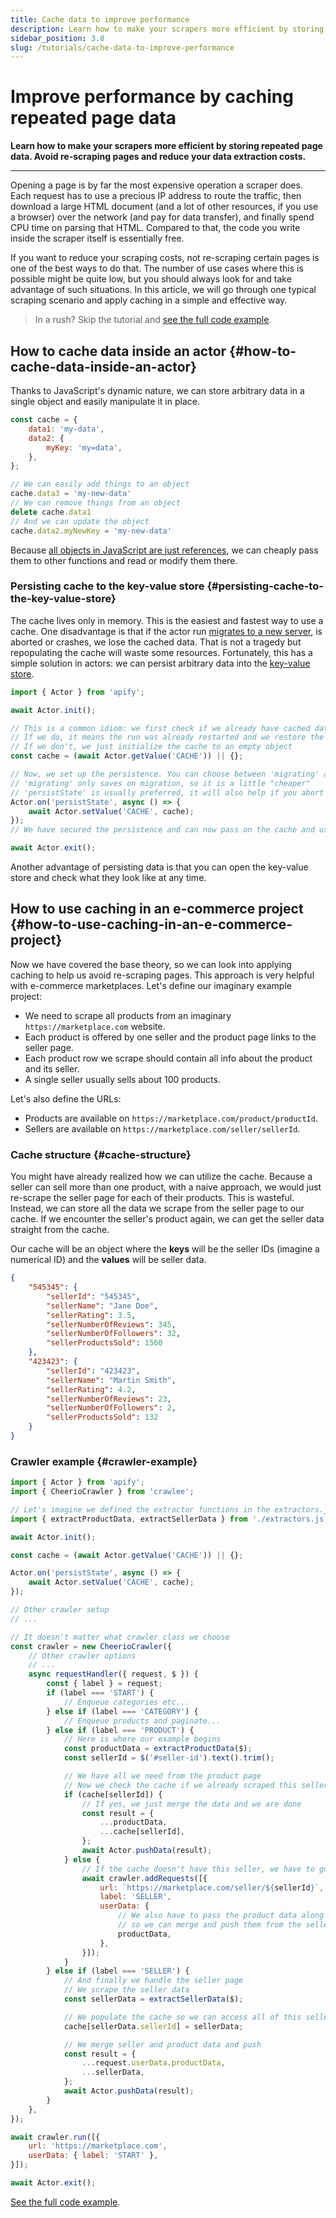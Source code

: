 ```yaml
---
title: Cache data to improve performance
description: Learn how to make your scrapers more efficient by storing repeated page data. Avoid re-scraping pages and reduce your data extraction costs.
sidebar_position: 3.8
slug: /tutorials/cache-data-to-improve-performance
---
```


# Improve performance by caching repeated page data

**Learn how to make your scrapers more efficient by storing repeated page data. Avoid re-scraping pages and reduce your data extraction costs.**

---

Opening a page is by far the most expensive operation a scraper does. Each request has to use a precious IP address to route the traffic, then download a large HTML document (and a lot of other resources, if you use a browser) over the network (and pay for data transfer), and finally spend CPU time on parsing that HTML. Compared to that, the code you write inside the scraper itself is essentially free.

If you want to reduce your scraping costs, not re-scraping certain pages is one of the best ways to do that. The number of use cases where this is possible might be quite low, but you should always look for and take advantage of such situations. In this article, we will go through one typical scraping scenario and apply caching in a simple and effective way.

> In a rush? Skip the tutorial and [see the full code example](https://github.com/metalwarrior665/apify-utils/blob/master/examples/caching-page-data.js).

## How to cache data inside an actor {#how-to-cache-data-inside-an-actor}

Thanks to JavaScript's dynamic nature, we can store arbitrary data in a single object and easily manipulate it in place.

```js
const cache = {
    data1: 'my-data',
    data2: {
        myKey: 'my=data',
    },
};

// We can easily add things to an object
cache.data3 = 'my-new-data'
// We can remove things from an object
delete cache.data1
// And we can update the object
cache.data2.myNewKey = 'my-new-data'
```

Because [all objects in JavaScript are just references](https://www.freecodecamp.org/news/how-to-get-a-grip-on-reference-vs-value-in-javascript-cba3f86da223/), we can cheaply pass them to other functions and read or modify them there.

### Persisting cache to the key-value store {#persisting-cache-to-the-key-value-store}

The cache lives only in memory. This is the easiest and fastest way to use a cache. One disadvantage is that if the actor run [migrates to a new server](../actors/development/state_persistence.md), is aborted or crashes, we lose the cached data. That is not a tragedy but repopulating the cache will waste some resources. Fortunately, this has a simple solution in actors: we can persist arbitrary data into the [key-value store](../storage/key_value_store.md).

```js
import { Actor } from 'apify';

await Actor.init();

// This is a common idiom: we first check if we already have cached data in the store
// If we do, it means the run was already restarted and we restore the cache
// If we don't, we just initialize the cache to an empty object
const cache = (await Actor.getValue('CACHE')) || {};

// Now, we set up the persistence. You can choose between 'migrating' and 'persistState' events
// 'migrating' only saves on migration, so it is a little "cheaper"
// 'persistState' is usually preferred, it will also help if you abort the actor
Actor.on('persistState', async () => {
    await Actor.setValue('CACHE', cache);
});
// We have secured the persistence and can now pass on the cache and use it like we want

await Actor.exit();
```

Another advantage of persisting data is that you can open the key-value store and check what they look like at any time.

## How to use caching in an e-commerce project {#how-to-use-caching-in-an-e-commerce-project}

Now we have covered the base theory, so we can look into applying caching to help us avoid re-scraping pages. This approach is very helpful with e-commerce marketplaces. Let's define our imaginary example project:

- We need to scrape all products from an imaginary `https://marketplace.com` website.
- Each product is offered by one seller and the product page links to the seller page.
- Each product row we scrape should contain all info about the product and its seller.
- A single seller usually sells about 100 products.

Let's also define the URLs:

- Products are available on `https://marketplace.com/product/productId`.
- Sellers are available on `https://marketplace.com/seller/sellerId`.

### Cache structure {#cache-structure}

You might have already realized how we can utilize the cache. Because a seller can sell more than one product, with a naive approach, we would just re-scrape the seller page for each of their products. This is wasteful. Instead, we can store all the data we scrape from the seller page to our cache. If we encounter the seller's product again, we can get the seller data straight from the cache.

Our cache will be an object where the **keys** will be the seller IDs (imagine a numerical ID) and the **values** will be seller data.

```json
{
    "545345": {
        "sellerId": "545345",
        "sellerName": "Jane Doe",
        "sellerRating": 3.5,
        "sellerNumberOfReviews": 345,
        "sellerNumberOfFollowers": 32,
        "sellerProductsSold": 1560
    },
    "423423": {
        "sellerId": "423423",
        "sellerName": "Martin Smith",
        "sellerRating": 4.2,
        "sellerNumberOfReviews": 23,
        "sellerNumberOfFollowers": 2,
        "sellerProductsSold": 132
    }
}
```

### Crawler example {#crawler-example}

```js
import { Actor } from 'apify';
import { CheerioCrawler } from 'crawlee';

// Let's imagine we defined the extractor functions in the extractors.js file
import { extractProductData, extractSellerData } from './extractors.js';

await Actor.init();

const cache = (await Actor.getValue('CACHE')) || {};

Actor.on('persistState', async () => {
    await Actor.setValue('CACHE', cache);
});

// Other crawler setup
// ...

// It doesn't matter what crawler class we choose
const crawler = new CheerioCrawler({
    // Other crawler options
    // ...
    async requestHandler({ request, $ }) {
        const { label } = request;
        if (label === 'START') {
            // Enqueue categories etc...
        } else if (label === 'CATEGORY') {
            // Enqueue products and paginate...
        } else if (label === 'PRODUCT') {
            // Here is where our example begins
            const productData = extractProductData($);
            const sellerId = $('#seller-id').text().trim();

            // We have all we need from the product page
            // Now we check the cache if we already scraped this seller
            if (cache[sellerId]) {
                // If yes, we just merge the data and we are done
                const result = {
                    ...productData,
                    ...cache[sellerId],
                };
                await Actor.pushData(result);
            } else {
                // If the cache doesn't have this seller, we have to go to their page
                await crawler.addRequests([{
                    url: `https://marketplace.com/seller/${sellerId}`,
                    label: 'SELLER',
                    userData: {
                        // We also have to pass the product data along
                        // so we can merge and push them from the seller page
                        productData,
                    },
                }]);
            }
        } else if (label === 'SELLER') {
            // And finally we handle the seller page
            // We scrape the seller data
            const sellerData = extractSellerData($);

            // We populate the cache so we can access all of this seller's other products from there
            cache[sellerData.sellerId] = sellerData;

            // We merge seller and product data and push
            const result = {
                ...request.userData.productData,
                ...sellerData,
            };
            await Actor.pushData(result);
        }
    },
});

await crawler.run([{
    url: 'https://marketplace.com',
    userData: { label: 'START' },
}]);

await Actor.exit();
```

[See the full code example](https://github.com/metalwarrior665/apify-utils/blob/master/examples/caching-page-data.js).
